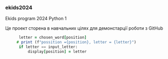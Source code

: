 ### ekids2024
Ekids program 2024 Python 1

Це проект сторена в навчальних цілях для демонстарції роботи з GitHub

``` for position in range (word_length):
      letter = chosen_word[position]
     # print (f"possition ={position}, letter = {letter}")
      if letter == input_letter:
          display[position] = letter

```
